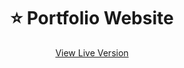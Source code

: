 <h1 align="center">
    <b>⭐ Portfolio Website</b>
</h1>

<p align="center">
    <a href="https://itsmartonic.github.io/PortfolioWebsite/">View Live Version</a>
</p>
